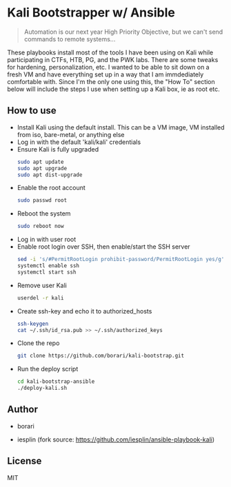 # Kali Bootstrapper w/ Ansible
>  Automation is our next year High Priority Objective, but we can't send commands to remote systems...

These playbooks install most of the tools I have been using on Kali while participating in CTFs, HTB, PG, and the PWK labs. There are some tweaks for hardening, personalization, etc. I wanted to be able to sit down on a fresh VM and have everything set up in a way that I am immdediately comfortable with. Since I'm the only one using this, the "How To" section below will include the steps I use when setting up a Kali box, ie as root etc.

How to use
-------

- Install Kali using the default install. This can be a VM image, VM installed from iso, bare-metal, or anything else
- Log in with the default 'kali/kali' credentials
- Ensure Kali is fully upgraded
    ```bash
    sudo apt update
    sudo apt upgrade
    sudo apt dist-upgrade
    ```
- Enable the root account
	```bash
	sudo passwd root
	```
- Reboot the system
    ```bash
    sudo reboot now
    ```
- Log in with user root
- Enable root login over SSH, then enable/start the SSH server
	```bash
	sed -i 's/#PermitRootLogin prohibit-password/PermitRootLogin yes/g' /etc/ssh/sshd_config
	systemctl enable ssh
	systemctl start ssh
	```
- Remove user Kali
	```bash
	userdel -r kali
	```
- Create ssh-key and echo it to authorized_hosts
	```bash
	ssh-keygen
	cat ~/.ssh/id_rsa.pub >> ~/.ssh/authorized_keys
	```
- Clone the repo
	```bash
	git clone https://github.com/borari/kali-bootstrap.git 
	```
- Run the deploy script
	```bash
	cd kali-bootstrap-ansible
	./deploy-kali.sh
	```

Author
-------
- borari

- iesplin (fork source: https://github.com/iesplin/ansible-playbook-kali)

License
-------

MIT
